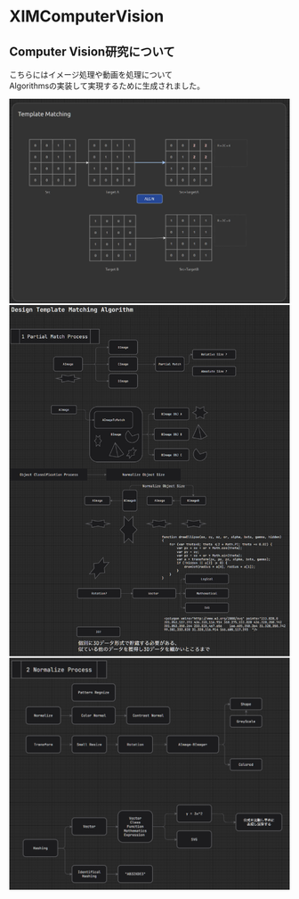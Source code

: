 # XIMComputerVision

## Computer Vision研究について
こちらにはイメージ処理や動画を処理について\
Algorithmsの実装して実現するために生成されました。

![img.png](img.png)
![img_1.png](img_1.png)
![img_2.png](img_2.png)